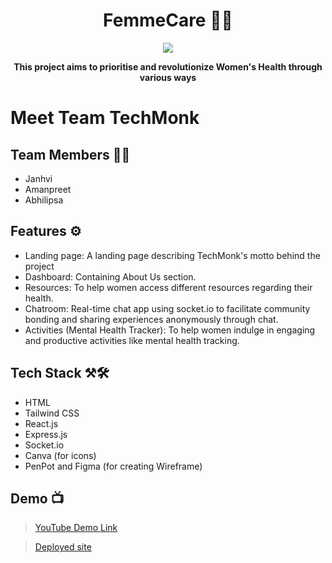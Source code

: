 <h1 align="center"> FemmeCare 💅👸 </h1>

<div align="center">
<img  src="https://user-images.githubusercontent.com/80174214/211193256-39bdaed6-b0c2-4efb-8fb0-e5745b15f11d.png">
</div>

<b><p align="center">This project aims to prioritise and revolutionize Women's Health through various ways
</p></b>

<div>

# Meet Team TechMonk

## Team Members 👭👭

- Janhvi
- Amanpreet
- Abhilipsa

## Features ⚙️

- Landing page: A landing page describing TechMonk's motto behind the project
- Dashboard: Containing About Us section.
- Resources: To help women access different resources regarding their health.
- Chatroom: Real-time chat app using socket.io to facilitate community bonding and sharing experiences anonymously through chat.
- Activities (Mental Health Tracker): To help women indulge in engaging and productive activities like mental health tracking.

## Tech Stack ⚒️🛠️

- HTML 
- Tailwind CSS 
- React.js 
- Express.js 
- Socket.io 
- Canva (for icons)
- PenPot and Figma (for creating Wireframe)

## Demo 📺

> [YouTube Demo Link](https://youtu.be/DqbncHhNFeo)


> [Deployed site](https://tech-monk-femmcare.vercel.app/)
  </div>

